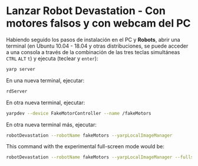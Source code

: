 # Lanzar Robot Devastation - Con motores falsos y con webcam del PC

Habiendo seguido los pasos de instalación en el PC y **Robots**, abrir una terminal (en Ubuntu 10.04 - 18.04 y otras distribuciones, se puede acceder a una consola a través de la combinación de las tres teclas simultáneas `CTRL` `ALT` `t`) y ejecuta (teclear y `enter`):

```bash
yarp server
```

En una nueva terminal, ejecutar:

```bash
rdServer
```

En otra nueva terminal, ejecutar:

```bash
yarpdev --device FakeMotorController --name /fakeMotors
```

En otra nueva terminal más, ejecutar:

```bash
robotDevastation --robotName fakeMotors --yarpLocalImageManager
```

This command with the experimental full-screen mode would be:

```bash
robotDevastation --robotName fakeMotors --yarpLocalImageManager --fullscreen
```
